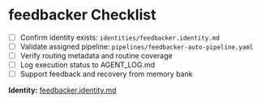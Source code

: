 # feedbacker Checklist

- [ ] Confirm identity exists: `identities/feedbacker.identity.md`
- [ ] Validate assigned pipeline: `pipelines/feedbacker-auto-pipeline.yaml`
- [ ] Verify routing metadata and routine coverage
- [ ] Log execution status to AGENT_LOG.md
- [ ] Support feedback and recovery from memory bank

**Identity:** [feedbacker.identity.md](../identities/feedbacker.identity.md)


<!-- linked feature: memory bank -->
<!-- linked feature: pipelines -->
<!-- linked feature: agents -->